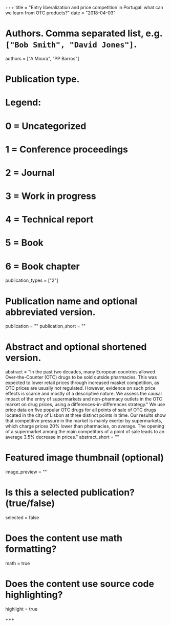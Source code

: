 +++
title = "Entry liberalization and price competition in Portugal: what can we learn from OTC products?"
date = "2018-04-03"

# Authors. Comma separated list, e.g. `["Bob Smith", "David Jones"]`.
authors = ["A Moura", "PP Barros"]

# Publication type.
# Legend:
# 0 = Uncategorized
# 1 = Conference proceedings
# 2 = Journal
# 3 = Work in progress
# 4 = Technical report
# 5 = Book
# 6 = Book chapter
publication_types = ["2"]

# Publication name and optional abbreviated version.
publication = ""
publication_short = ""

# Abstract and optional shortened version.
abstract = "In the past two decades, many European countries allowed Over-the-Counter (OTC) drugs to be sold outside pharmacies. This was expected to lower retail prices through increased masket competition, as OTC prices are usually not regulated. However, evidence on such price effects is scarce and mostly of a descriptive nature. We assess the causal impact of the entry of supermarkets and non-pharmacy outlets in the OTC market on drug prices, using a differences-in-differences strategy." We use price data on five popular OTC drugs for all points of sale of OTC drugs located in the city of Lisbon at three distinct points in time. Our results show that competitive pressure in the market is mainly exerter by supermarkets, which charge prices 20% lower than pharmacies, on average. The opening of a supermarket among the main competitors of a point of sale leads to an average 3.5% decrease in prices."
abstract_short = ""

# Featured image thumbnail (optional)
image_preview = ""

# Is this a selected publication? (true/false)
selected = false

# Does the content use math formatting?
math = true

# Does the content use source code highlighting?
highlight = true


+++


